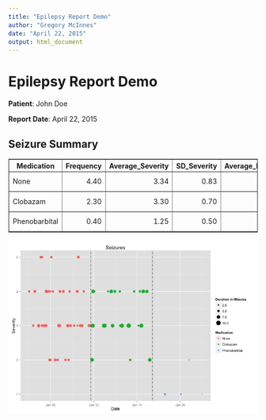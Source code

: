 ```yaml
---
title: "Epilepsy Report Demo"
author: "Gregory McInnes"
date: "April 22, 2015"
output: html_document
---
```





# Epilepsy Report Demo

**Patient**: John Doe

**Report Date**: April 22, 2015

## Seizure Summary
<!-- html table generated in R 3.1.2 by xtable 1.7-4 package -->
<!-- Thu Apr 23 00:44:44 2015 -->
<table border=1>
<tr> <th> Medication </th> <th> Frequency </th> <th> Average_Severity </th> <th> SD_Severity </th> <th> Average_Duration </th> <th> SD_Duration </th> <th> Start_Date </th>  </tr>
  <tr> <td> None </td> <td align="right"> 4.40 </td> <td align="right"> 3.34 </td> <td align="right"> 0.83 </td> <td align="right"> 5.34 </td> <td align="right"> 0.86 </td> <td> 2015-01-01 </td> </tr>
  <tr> <td> Clobazam </td> <td align="right"> 2.30 </td> <td align="right"> 3.30 </td> <td align="right"> 0.70 </td> <td align="right"> 6.87 </td> <td align="right"> 1.98 </td> <td> 2015-01-11 </td> </tr>
  <tr> <td> Phenobarbital </td> <td align="right"> 0.40 </td> <td align="right"> 1.25 </td> <td align="right"> 0.50 </td> <td align="right"> 2.50 </td> <td align="right"> 1.29 </td> <td> 2015-01-21 </td> </tr>
   </table>


<img src="figure/seizureChart-1.png" title="plot of chunk seizureChart" alt="plot of chunk seizureChart" style="display: block; margin: auto;" />


